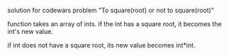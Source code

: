 solution for codewars problem "To square(root) or not to square(root)"

function takes an array of ints. if the int has a square root, it becomes the int's new value. 

if int does not have a square root, its new value becomes int*int.